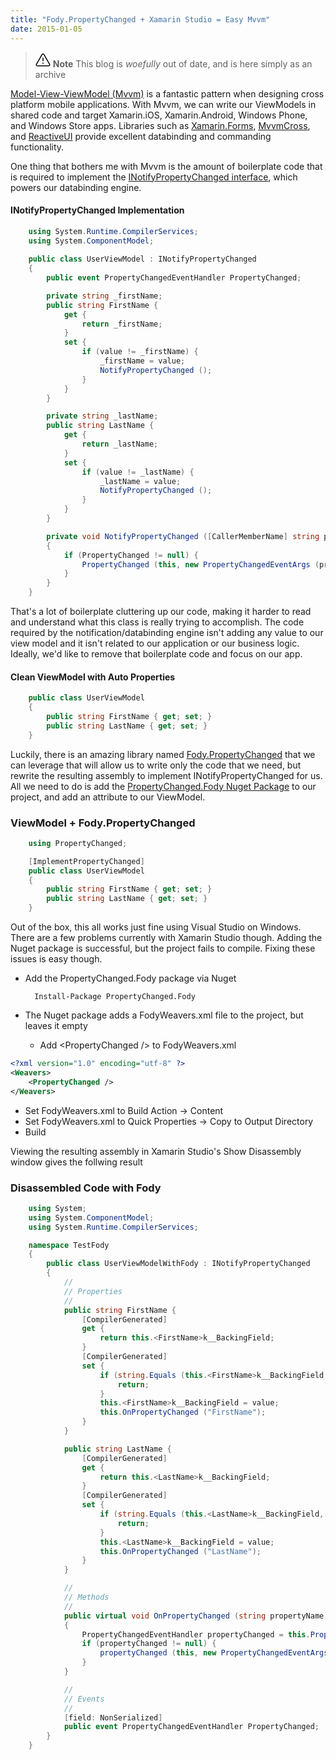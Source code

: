 ```yaml
---
title: "Fody.PropertyChanged + Xamarin Studio = Easy Mvvm"
date: 2015-01-05
---
```

> <svg xmlns="http://www.w3.org/2000/svg" viewBox="0 0 24 24" width="24" height="24"><path d="M13 17.5a1 1 0 11-2 0 1 1 0 012 0zm-.25-8.25a.75.75 0 00-1.5 0v4.5a.75.75 0 001.5 0v-4.5z"></path><path fill-rule="evenodd" d="M9.836 3.244c.963-1.665 3.365-1.665 4.328 0l8.967 15.504c.963 1.667-.24 3.752-2.165 3.752H3.034c-1.926 0-3.128-2.085-2.165-3.752L9.836 3.244zm3.03.751a1 1 0 00-1.732 0L2.168 19.499A1 1 0 003.034 21h17.932a1 1 0 00.866-1.5L12.866 3.994z"></path></svg> **Note**
> This blog is _woefully_ out of date, and is here simply as an archive

[Model-View-ViewModel (Mvvm)](http://en.wikipedia.org/wiki/Model_View_ViewModel) is a fantastic pattern when designing cross platform mobile applications. With Mvvm, we can write our ViewModels in shared code and target Xamarin.iOS, Xamarin.Android, Windows Phone, and Windows Store apps. Libraries such as [Xamarin.Forms](http://developer.xamarin.com/guides/cross-platform/xamarin-forms/), [MvvmCross](https://github.com/MvvmCross/MvvmCross), and [ReactiveUI](http://www.reactiveui.net/) provide excellent databinding and commanding functionality.

One thing that bothers me with Mvvm is the amount of boilerplate code that is required to implement the [INotifyPropertyChanged interface](http://msdn.microsoft.com/en-us/library/system.componentmodel.inotifypropertychanged.aspx), which powers our databinding engine.

#### INotifyPropertyChanged Implementation

```csharp
    using System.Runtime.CompilerServices;
	using System.ComponentModel;
	
	public class UserViewModel : INotifyPropertyChanged
	{
		public event PropertyChangedEventHandler PropertyChanged;

		private string _firstName;
		public string FirstName {
			get { 
				return _firstName; 
			}
			set {
				if (value != _firstName) {
					_firstName = value;
					NotifyPropertyChanged ();
				}
			}
		}

		private string _lastName;
		public string LastName {
			get { 
				return _lastName; 
			}
			set {
				if (value != _lastName) {
					_lastName = value;
					NotifyPropertyChanged ();
				}
			}
		}

		private void NotifyPropertyChanged ([CallerMemberName] string propertyName = "")
		{
			if (PropertyChanged != null) {
				PropertyChanged (this, new PropertyChangedEventArgs (propertyName));
			}
		}
	}
```

That's a lot of boilerplate cluttering up our code, making it harder to read and understand what this class is really trying to accomplish. The code required by the notification/databinding engine isn't adding any value to our view model and it isn't related to our application or our business logic. Ideally, we'd like to remove that boilerplate code and focus on our app.  

#### Clean ViewModel with Auto Properties

```csharp
    public class UserViewModel
    {
        public string FirstName { get; set; }
        public string LastName { get; set; }
    }
```

Luckily, there is an amazing library named [Fody.PropertyChanged](https://github.com/Fody/PropertyChanged) that we can leverage that will allow us to write only the code that we need, but rewrite the resulting assembly to implement INotifyPropertyChanged for us. All we need to do is add the [PropertyChanged.Fody Nuget Package](http://www.nuget.org/packages/PropertyChanged.Fody/) to our project, and add an attribute to our ViewModel.

### ViewModel + Fody.PropertyChanged

```csharp
    using PropertyChanged;

	[ImplementPropertyChanged]
    public class UserViewModel
    {
        public string FirstName { get; set; }
        public string LastName { get; set; }
    }
```

Out of the box, this all works just fine using Visual Studio on Windows. There are a few problems currently with Xamarin Studio though. Adding the Nuget package is successful, but the project fails to compile. Fixing these issues is easy though.


- Add the PropertyChanged.Fody package via Nuget

        Install-Package PropertyChanged.Fody

- The Nuget package adds a FodyWeavers.xml file to the project, but leaves it empty
    - Add &lt;PropertyChanged /&gt; to FodyWeavers.xml
    
```xml
<?xml version="1.0" encoding="utf-8" ?>
<Weavers>
    <PropertyChanged />
</Weavers>
```

- Set FodyWeavers.xml to Build Action -> Content
- Set FodyWeavers.xml to Quick Properties -> Copy to Output Directory
- Build

Viewing the resulting assembly in Xamarin Studio's Show Disassembly window gives the follwing result

### Disassembled Code with Fody

```csharp
    using System;
    using System.ComponentModel;
    using System.Runtime.CompilerServices;

    namespace TestFody
    {
	    public class UserViewModelWithFody : INotifyPropertyChanged
	    {
		    //
		    // Properties
		    //
		    public string FirstName {
			    [CompilerGenerated]
			    get {
				    return this.<FirstName>k__BackingField;
			    }
			    [CompilerGenerated]
			    set {
				    if (string.Equals (this.<FirstName>k__BackingField, value, StringComparison.Ordinal)) {
					    return;
				    }
				    this.<FirstName>k__BackingField = value;
				    this.OnPropertyChanged ("FirstName");
			    }
		    }

		    public string LastName {
			    [CompilerGenerated]
			    get {
				    return this.<LastName>k__BackingField;
			    }
			    [CompilerGenerated]
			    set {
				    if (string.Equals (this.<LastName>k__BackingField, value, StringComparison.Ordinal)) {
					    return;
				    }
				    this.<LastName>k__BackingField = value;
				    this.OnPropertyChanged ("LastName");
			    }
		    }

		    //
		    // Methods
		    //
		    public virtual void OnPropertyChanged (string propertyName)
		    {
			    PropertyChangedEventHandler propertyChanged = this.PropertyChanged;
			    if (propertyChanged != null) {
				    propertyChanged (this, new PropertyChangedEventArgs (propertyName));
			    }
		    }

		    //
		    // Events
		    //
		    [field: NonSerialized]
		    public event PropertyChangedEventHandler PropertyChanged;
	    }
    }
```

